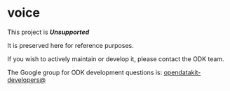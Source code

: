 # voice

This project is __*Unsupported*__

It is preserved here for reference purposes.

If you wish to actively maintain or develop it, please contact the ODK team.

The Google group for ODK development questions is: [opendatakit-developers@](https://groups.google.com/forum/#!forum/opendatakit-developers)
